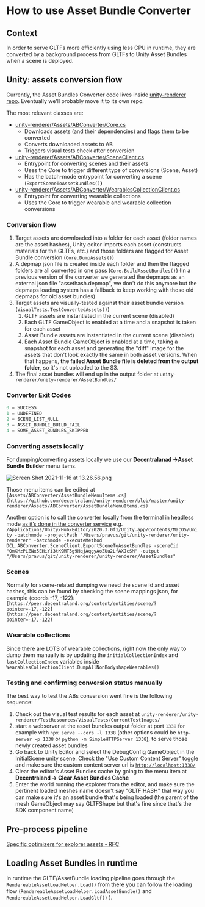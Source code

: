 # How to use Asset Bundle Converter

## Context

In order to serve GLTFs more efficiently using less CPU in runtime, they are converted by a background process from GLTFs to Unity Asset Bundles when a scene is deployed.

## Unity: assets conversion flow

Currently, the Asset Bundles Converter code lives inside [unity-renderer repo](https://github.com/decentraland/unity-renderer). Eventually we'll probably move it to its own repo.

The most relevant classes are:

- [unity-renderer/Assets/ABConverter/Core.cs](https://github.com/decentraland/unity-renderer/blob/master/unity-renderer/Assets/ABConverter/Core.cs)
    - Downloads assets (and their dependencies) and flags them to be converted
    - Converts downloaded assets to AB
    - Triggers visual tests check after conversion
- [unity-renderer/Assets/ABConverter/SceneClient.cs](https://github.com/decentraland/unity-renderer/blob/master/unity-renderer/Assets/ABConverter/SceneClient.cs)
    - Entrypoint for converting scenes and their assets
    - Uses the Core to trigger different type of conversions (Scene, Asset)
    - Has the batch-mode entrypoint for converting a scene (`ExportSceneToAssetBundles()`**)**
- [unity-renderer/Assets/ABConverter/WearablesCollectionClient.cs](https://github.com/decentraland/unity-renderer/blob/master/unity-renderer/Assets/ABConverter/WearablesCollectionClient.cs)
    - Entrypoint for converting wearable collections
    - Uses the Core to trigger wearable and wearable collection conversions

### Conversion flow

1. Target assets are downloaded into a folder for each asset (folder names are the asset hashes), Unity editor imports each asset (constructs materials for the GLTFs, etc.) and those folders are flagged for Asset Bundle conversion (`Core.DumpAssets()`)
2. A depmap json file is created inside each folder and then the flagged folders are all converted in one pass (`Core.BuildAssetBundles()`) (In a previous version of the converter we generated the depmaps as an external json file "assethash.depmap", we don't do this anymore but the depmaps loading system has a fallback to keep working with those old depmaps for old asset bundles)
3. Target assets are visually-tested against their asset bundle version (`VisualTests.TestConvertedAssets()`)
    1. GLTF assets are instantiated in the current scene (disabled)
    2. Each GLTF GameObject is enabled at a time and a snapshot is taken for each asset
    3. Asset Bundle assets are instantiated in the current scene (disabled)
    4. Each Asset Bundle GameObject is enabled at a time, taking a  snapshot for each asset and generating the "diff" image for the assets that don't look exactly the same in both asset versions. When that happens, **the failed Asset Bundle file is deleted from the output folder**, so it's not uploaded to the S3.
4. The final asset bundles will end up in the output folder at `unity-renderer/unity-renderer/AssetBundles/`

### Converter Exit Codes

```jsx
0 = SUCCESS
1 = UNDEFINED
2 = SCENE_LIST_NULL
3 = ASSET_BUNDLE_BUILD_FAIL
4 = SOME_ASSET_BUNDLES_SKIPPED
```

### Converting assets locally

For dumping/converting assets locally we use our **Decentralanad →Asset Bundle Builder** menu items.

![Screen Shot 2021-11-16 at 13.26.56.png](how-to-use-asset-bundle-coverter/Screen_Shot_2021-11-16_at_13.26.56.png)

Those menu items can be edited at `[Assets/ABConverter/AssetBundleMenuItems.cs](https://github.com/decentraland/unity-renderer/blob/master/unity-renderer/Assets/ABConverter/AssetBundleMenuItems.cs)`

Another option is to call the converter locally from the terminal in headless mode [as it’s done in the converter service](https://github.com/decentraland/unity-renderer/blob/master/convert-asset-bundles.sh) e.g. `/Applications/Unity/Hub/Editor/2020.3.0f1/Unity.app/Contents/MacOS/Unity -batchmode -projectPath "/Users/pravus/git/unity-renderer/unity-renderer" -batchmode -executeMethod DCL.ABConverter.SceneClient.ExportSceneToAssetBundles -sceneCid "QmXMzPLZNx5EHiYi3tK9MT5g9HqjAqgyAoZUu2LfAXJcSM" -output "/Users/pravus/git/unity-renderer/unity-renderer/AssetBundles"`

### Scenes

Normally for scene-related dumping we need the scene id and asset hashes, this can be found by checking the scene mappings json, for example (coords -17, -122): `[https://peer.decentraland.org/content/entities/scene/?pointer=-17,-122](https://peer.decentraland.org/content/entities/scene/?pointer=-17,-122)`

### Wearable collections

Since there are LOTS of wearable collections, right now the only way to dump them manually is by updating the  `initialCollectionIndex` and `lastCollectionIndex` variables inside `WearablesCollectionClient.DumpAllNonBodyshapeWearables()`

### Testing and confirming conversion status manually

The best way to test the ABs conversion went fine is the following sequence:

1. Check out the visual test results for each asset at `unity-renderer/unity-renderer/TestResources/VisualTests/CurrentTestImages/`
2. start a webserver at the asset bundles output folder at port `1338` for example with `npx serve --cors -l 1338` (other options could be `http-server -p 1338` or `python -m SimpleHTTPServer 1338`), to serve those newly created asset bundles
3. Go back to Unity Editor and select the DebugConfig GameObject in the InitialScene unity scene. Check the "Use Custom Content Server" toggle and make sure the custom content server url is [`http://localhost:1338/`](http://localhost:1338/)
4. Clear the editor's Asset Bundles cache by going to the menu item at **Decentraland → Clear Asset Bundles Cache**
5. Enter the world running the explorer from the editor, and make sure the pertinent loaded meshes name doesn't say "GLTF:HASH" that way you can make sure it's an asset bundle that's being loaded (the parent of the mesh GameObject may say GLTFShape but that's fine since that's the SDK component name)

## Pre-process pipeline

[Specific optimizers for explorer assets - RFC](https://rfc.decentraland.org/rfc/RFC-8)

## Loading Asset Bundles in runtime

In runtime the GLTF/AssetBundle loading pipeline goes through the `RendereableAssetLoadHelper.Load()` from there you can follow the loading flow (`RendereableAssetLoadHelper.LoadAssetBundle()` and `RendereableAssetLoadHelper.LoadGltf()` ).
